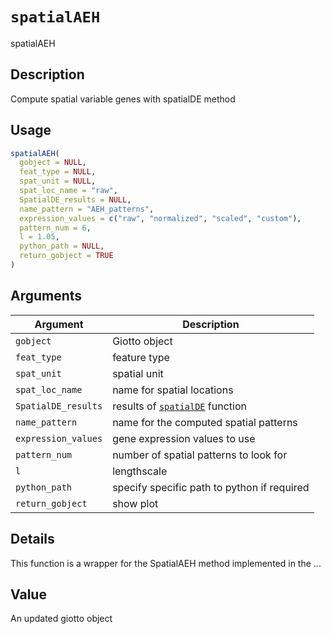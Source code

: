# `spatialAEH`

spatialAEH


## Description

Compute spatial variable genes with spatialDE method


## Usage

```r
spatialAEH(
  gobject = NULL,
  feat_type = NULL,
  spat_unit = NULL,
  spat_loc_name = "raw",
  SpatialDE_results = NULL,
  name_pattern = "AEH_patterns",
  expression_values = c("raw", "normalized", "scaled", "custom"),
  pattern_num = 6,
  l = 1.05,
  python_path = NULL,
  return_gobject = TRUE
)
```


## Arguments

Argument      |Description
------------- |----------------
`gobject`     |     Giotto object
`feat_type`     |     feature type
`spat_unit`     |     spatial unit
`spat_loc_name`     |     name for spatial locations
`SpatialDE_results`     |     results of [`spatialDE`](#spatialde) function
`name_pattern`     |     name for the computed spatial patterns
`expression_values`     |     gene expression values to use
`pattern_num`     |     number of spatial patterns to look for
`l`     |     lengthscale
`python_path`     |     specify specific path to python if required
`return_gobject`     |     show plot


## Details

This function is a wrapper for the SpatialAEH method implemented in the ...


## Value

An updated giotto object



